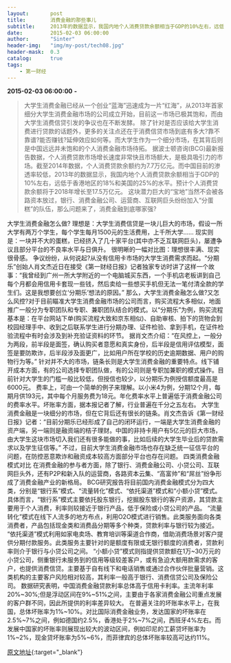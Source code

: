 ```yaml
---
layout:       post
title:        消费金融的那些事儿
subtitle:     2013年的数据显示，我国内地个人消费贷款余额相当于GDP的10%左右，远低于香港地区的18%和美国的25%的水平。预计个人消费贷款余额将于2018年增长至17.5万亿元。
date:         2015-02-03 06:00:00
author:       "Sinter"
header-img:   "img/my-post/tech08.jpg"
header-mask:  0.3
catalog:      true
tags:
    - 第一财经
---
```


**2015-02-03 06:00:00**  **-**

> 大学生消费金融已经从一个创业“蓝海”迅速成为一片“红海”，从2013年首家细分大学生消费金融市场的公司成立开始，目前这一市场已极其饱和，而由大学生消费信贷引发的争议也在不断发酵。
除了针对是否应该给大学生消费进行贷款的话题外，更多的关注点还在于消费信贷市场到底有多大?靠不靠谱?能否赚钱?延伸效应如何等。而大学生作为一个细分市场，在其背后则是中国远远并未饱和的个人消费金融市场待拓。
据波士顿咨询(BCG)最新报告数据，个人消费贷款市场增长速度非常快且市场额大，是极具吸引力的市场。截至2014年数据，个人消费贷款余额约为7.7万亿元。而中国目前的渗透率较低，2013年的数据显示，我国内地个人消费贷款余额相当于GDP的10%左右，远低于香港地区的18%和美国的25%的水平。预计个人消费贷款余额将于2018年增长至17.5万亿元。
这块潜力巨大的“宝地”当然不会被各路资本放过，银行、消费金融公司、运营商、互联网巨头纷纷加入“分蛋糕”的队伍，那么问题来了，消费金融到底哪家强?

大学生消费金融怎么做?
理想是：大学生消费信贷是一块儿巨大的市场，假设一所大学有两万个学生，每个学生每月1500元的生活费用，上千所大学……
现实则是：一块并不大的蛋糕，已经挤入了几十家平台(其中亦不乏互联网巨头)，屡遭争议且部分平台的不良率水平与日俱升。
很明晰的一幅对比图：理想很丰满、现实很骨感。
争议纷纷，从何说起?从没有信用卡市场的大学生消费需求而起。“分期乐”创始人肖文杰近日在接受《第一财经日报》记者独家专访时讲了这样一个故事：“我曾经到广州一所大学附近的一个电脑城买东西，一个手机店老板讲到自己每个月都会用信用卡套现一些钱，然后卖给一些想买手机但无法一笔付清全款的学生们。这是我想要创立‘分期乐’想法的原因。”
那么，大学生消费金融怎么做?又怎么风控?对于目前瞄准大学生消费金融市场的公司而言，购买流程大多相似，地面推广一般分为专职团队和专职、兼职团队结合的模式。以“分期乐”为例，购买流程基本是：在平台网站下单(购买流程大致和京东相似)、自助审核、拍下的货物会到校园经理手中、收到之后联系学生进行分期办理、证件检验、拿到手机，在证件检验流程中有时会涉及到补充验证资料的环节。
据肖文杰介绍：“在风控上，一般分为两段，前半段是面签，确认购买者意愿和真实身份，后半段是信用评估模型，面签是要防欺诈，后半段涉及面更广，比如用户所在学校的历史逾期数据、用户的购物行为等。”
针对并不大的市场，链条长则是大学生消费金融的重要特点。线下铺开成本方面，有的公司选择专职团队做，有的公司则是专职加兼职的模式操作。目前针对大学生的门槛一般比较低，但授信也较少，以分期乐为例授信额度最高是6000元。
费率上，可由一个简单的例子来理解。以小米4为例，分期12个月，每期月供193元，其中每个月服务费为18元。年化费率水平上普遍低于消费金融公司的费率水平。坏账率方面，据本报记者了解，行业普遍在千分之五左右。
大学生消费金融是一块细分的市场，但在它背后还有很长的链条。肖文杰告诉《第一财经日报》记者：“目前分期乐已经形成了自己的闭环运行，一端是大学生消费金融的资产端，另一端则是融资端的桔子理财。中国的非持卡用户有5亿元的巨大市场，由大学生这块市场切入我们还有很多能做的事，比如后续的大学生毕业后的贷款需求以及学生征信等。”
不过，目前大学生消费金融市场也存在缺乏统一征信平台的问题，在防控恶意欺诈和融资成本较高方面部分平台也存在问题。
四类消费金融模式对比
在消费金融的参与者方面，除了银行、消费金融公司、小贷公司、互联网巨头外，还有P2P和新入队的运营商，各路资本云集、“高富帅”和“屌丝”纷争形成了消费金融产业的新格局。
BCG研究报告将目前国内消费金融模式分为四大类，分别是“银行系”模式、“流量转化”模式、“依托渠道”模式和“小额小贷”模式。
具体而言，“银行系”模式主要依托股东银行，挖掘股东银行的客户资源，其贷款主要用于个人消费，利率则较接近于银行产品，低于保险或小贷公司的产品。
“流量转化”模式在线下人流多的地方布点，利用O2O模式进行销售。此类服务面向各类消费者，产品包括现金类和消费品分期等多个种类，贷款利率与银行较为接近。
“依托渠道”模式利用如家电卖场、教育培训等渠道合作商，借助消费场景对客户提供分期付款服务。此类服务主要针对的是额度有限或无银行额度的消费者，贷款利率则介于银行与小贷公司之间。
“小额小贷”模式则指提供贷款额在1万~30万元的小贷公司，侧重银行未服务到的信用等级较差客户，或有急迫大额用款需求的客户，也提供消费信贷。主要基于自有线下和电话销售或通过合作伙伴批量营销。这类机构的主要客户风险相对较高，其利率一般高于银行、消费信贷公司及保险公司。
数据研究表明，中国消费金融贷款利率总体高于信用卡利率。主流年利率20%~30%;但是浮动区间在9%~51%之间，主要由于各家消费金融公司重点发展的客户群不同，因此所提供的利率差异较大。
在普遍关注的坏账率水平上，在我国，总体坏账率为1%~10%。对比国际消费金融业务，发达国家的坏账率在2.5%~7%之间，例如德国约2.5%，香港处于2%~7%之间，西班牙4%左右。而发展中国家的坏账率则展现出较大的波动区间，例如印尼的工薪贷坏账率为1%~2%，现金贷坏账率为5%~6%，而菲律宾的总体坏账率较高可达约11%。


[原文地址](http://www.yicai.com/news/4571320.html){:target="_blank"}


